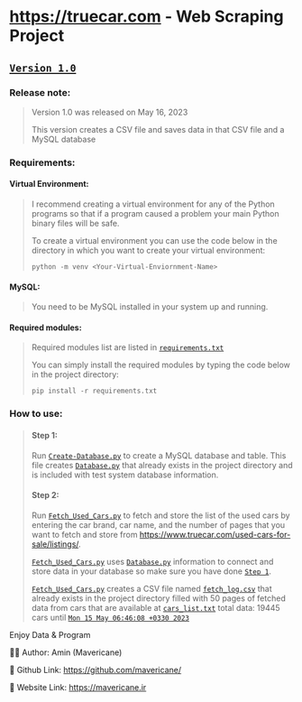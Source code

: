 # https://truecar.com - Web Scraping Project
## [`Version 1.0`](v1.0)
### Release note:
> Version 1.0 was released on May 16, 2023
>
> This version creates a CSV file and saves data in that CSV file and a MySQL database
### Requirements:
#### Virtual Environment:
> I recommend creating a virtual environment for any of the Python programs so that if a program caused a problem your main Python binary files will be safe.
>
> To create a virtual environment you can use the code below in the directory in which you want to create your virtual environment:
> ```
> python -m venv <Your-Virtual-Enviornment-Name>
> ```
#### MySQL:
> You need to be MySQL installed in your system up and running.
#### Required modules:
> Required modules list are listed in [`requirements.txt`](v1.0/requirements.txt)
>
> You can simply install the required modules by typing the code below in the project directory:
> ```
> pip install -r requirements.txt
> ```
### How to use:
> #### Step 1:
> Run [`Create-Database.py`](v1.0/Create-Database.py) to create a MySQL database and table. This file creates [`Database.py`](v1.0/Database.py) that already exists in the project directory and is included with test system database information.
>
> #### Step 2:
> Run [`Fetch_Used_Cars.py`](v1.0/Fetch_Used_Cars.py) to fetch and store the list of the used cars by entering the car brand, car name, and the number of pages that you want to fetch and store from https://www.truecar.com/used-cars-for-sale/listings/.
>
> [`Fetch_Used_Cars.py`](v1.0/Fetch_Used_Cars.py) uses [`Database.py`](v1.0/Database.py) information to connect and store data in your database so make sure you have done [`Step 1`](README.md#step-1).
>
> [`Fetch_Used_Cars.py`](v1.0/Fetch_Used_Cars.py) creates a CSV file named [`fetch_log.csv`](v1.0/fetch_log.csv) that already exists in the project directory filled with 50 pages of fetched data from cars that are available at [`cars_list.txt`](v1.0/cars_list.txt) total data: 19445 cars until [`Mon 15 May 06:46:08 +0330 2023`](v1.0/fetch_data_date.txt)

Enjoy Data & Program

👨‍💻 Author: Amin (Mavericane)

🔗 Github Link: https://github.com/mavericane/

🔗 Website Link: https://mavericane.ir
